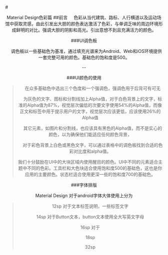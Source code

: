 #<center>Material Design色彩篇
##前言
&nbsp;&nbsp;&nbsp;&nbsp;色彩从当代建筑、路标、人行横道以及运动场馆中获取灵感，由此引发出大胆的颜色表达激活了色彩，与单调乏味的周边环境形成鲜明的对比。强调大胆的阴影和高光。引出意想不到且充满活力的颜色。

###UI调色板

&nbsp;&nbsp;&nbsp;&nbsp;调色板以一些基础色为基准，通过填充光谱来为Android、Web和iOS环境提供一套完整可用的颜色。基础色的饱和度是500。

--

###UI颜色的使用

>&nbsp;&nbsp;&nbsp;&nbsp;在众多基础色中选出三个色度和一个强调色，强调色用于后背可有可无
>
>&nbsp;&nbsp;&nbsp;&nbsp;为灰色的文字、图标和分割线加上Alpha值，对于白色背景上的文字，标准的Alpha值为87%，视觉层次偏低的次要文字使用54%的Alpha值，而像正文和标签中用于提示用户的文字，视觉层次应该更低，应该使用26%的Alpha值
>
>&nbsp;&nbsp;&nbsp;&nbsp;其它元素，如图片和分割线，也应该具有黑色的Alpha值，而不是实心的颜色，以为确保他们能适应任何颜色背景，
>
>&nbsp;&nbsp;&nbsp;&nbsp;对于彩色背景上白色或黑色文字，可以通过表格中的调色板找到合适的色彩对比度和alpha值。
>
>我们十分鼓励在UI中的大块区域内使用醒目的颜色。UI中不同的元素适合主题中不同的色彩。工具栏和大色块适合使用饱和度500的基础色，这也是你应用的主要颜色。状态栏适合使用更深一些的饱和度700的基础色。
>

###字体排版

Material Design 对于android字体大体使用上分为
>
>12sp 对于文本标签说明，一些标签文字
>
>14sp 对于Button文本，button文本使用全大写英文字母
>
>16sp 对于
>
>18sp
>
>32sp









